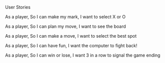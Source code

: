 User Stories

As a player,
So I can make my mark,
I want to select X or O

As a player,
So I can plan my move,
I want to see the board

As a player,
So I can make a move,
I want to select the best spot

As a player,
So I can have fun,
I want the computer to fight back!

As a player,
So I can win or lose,
I want 3 in a row to signal the game ending
